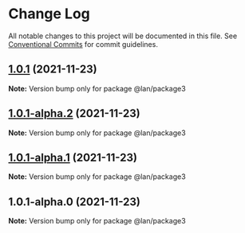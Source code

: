 # Change Log

All notable changes to this project will be documented in this file.
See [Conventional Commits](https://conventionalcommits.org) for commit guidelines.

## [1.0.1](https://github.com/lanzhaoTW/lerna-spike/compare/@lan/package3@1.0.1-alpha.2...@lan/package3@1.0.1) (2021-11-23)

**Note:** Version bump only for package @lan/package3





## [1.0.1-alpha.2](https://github.com/lanzhaoTW/lerna-spike/compare/@lan/package3@1.0.1-alpha.1...@lan/package3@1.0.1-alpha.2) (2021-11-23)

**Note:** Version bump only for package @lan/package3





## [1.0.1-alpha.1](https://github.com/lanzhaoTW/lerna-spike/compare/@lan/package3@1.0.1-alpha.0...@lan/package3@1.0.1-alpha.1) (2021-11-23)

**Note:** Version bump only for package @lan/package3





## 1.0.1-alpha.0 (2021-11-23)

**Note:** Version bump only for package @lan/package3
